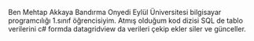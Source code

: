 Ben Mehtap Akkaya Bandırma Onyedi Eylül Üniversitesi bilgisayar programcılığı 1.sınıf öğrencisiyim.
Atmış olduğum kod dizisi SQL de tablo verilerini c# formda datagridview da verileri çekip ekler siler ve günceller.



